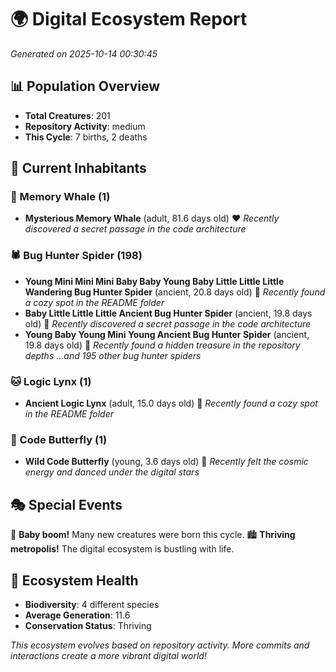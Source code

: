 # 🌍 Digital Ecosystem Report
*Generated on 2025-10-14 00:30:45*

## 📊 Population Overview
- **Total Creatures**: 201
- **Repository Activity**: medium
- **This Cycle**: 7 births, 2 deaths

## 👥 Current Inhabitants

### 🐋 Memory Whale (1)
- **Mysterious Memory Whale** (adult, 81.6 days old) ❤️
  *Recently discovered a secret passage in the code architecture*

### 🕷️ Bug Hunter Spider (198)
- **Young Mini Mini Mini Baby Baby Young Baby Little Little Little Wandering Bug Hunter Spider** (ancient, 20.8 days old) 💛
  *Recently found a cozy spot in the README folder*
- **Baby Little Little Little Ancient Bug Hunter Spider** (ancient, 19.8 days old) 💛
  *Recently discovered a secret passage in the code architecture*
- **Young Baby Young Mini Young Ancient Bug Hunter Spider** (ancient, 19.8 days old) 💛
  *Recently found a hidden treasure in the repository depths*
  *...and 195 other bug hunter spiders*

### 🐱 Logic Lynx (1)
- **Ancient Logic Lynx** (adult, 15.0 days old) 💚
  *Recently found a cozy spot in the README folder*

### 🦋 Code Butterfly (1)
- **Wild Code Butterfly** (young, 3.6 days old) 💚
  *Recently felt the cosmic energy and danced under the digital stars*

## 🎭 Special Events

🎉 **Baby boom!** Many new creatures were born this cycle.
🏙️ **Thriving metropolis!** The digital ecosystem is bustling with life.

## 🔬 Ecosystem Health
- **Biodiversity**: 4 different species
- **Average Generation**: 11.6
- **Conservation Status**: Thriving

*This ecosystem evolves based on repository activity. More commits and interactions create a more vibrant digital world!*